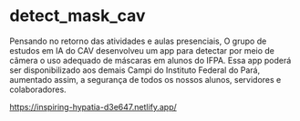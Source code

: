 # detect_mask_cav

Pensando no retorno das atividades e aulas presenciais, O grupo de estudos em IA do CAV desenvolveu um app para detectar por meio de câmera o uso adequado de máscaras em alunos do IFPA. Essa app poderá ser disponibilizado aos demais Campi do Instituto Federal do Pará, aumentado assim, a segurança de todos os nossos alunos, servidores e colaboradores.

https://inspiring-hypatia-d3e647.netlify.app/
